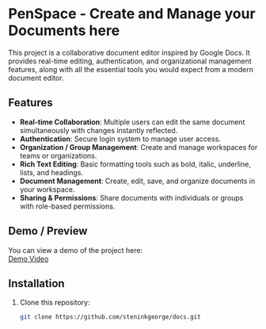 # PenSpace - Create and Manage your Documents here

This project is a collaborative document editor inspired by Google Docs. It provides real-time editing, authentication, and organizational management features, along with all the essential tools you would expect from a modern document editor.

## Features

- **Real-time Collaboration**: Multiple users can edit the same document simultaneously with changes instantly reflected.
- **Authentication**: Secure login system to manage user access.
- **Organization / Group Management**: Create and manage workspaces for teams or organizations.
- **Rich Text Editing**: Basic formatting tools such as bold, italic, underline, lists, and headings.
- **Document Management**: Create, edit, save, and organize documents in your workspace.
- **Sharing & Permissions**: Share documents with individuals or groups with role-based permissions.

## Demo / Preview

You can view a demo of the project here:  
[Demo Video](https://github.com/steninkgeorge/docs/issues/1#issue-3413688705)

## Installation

1. Clone this repository:
   ```bash
   git clone https://github.com/steninkgeorge/docs.git
